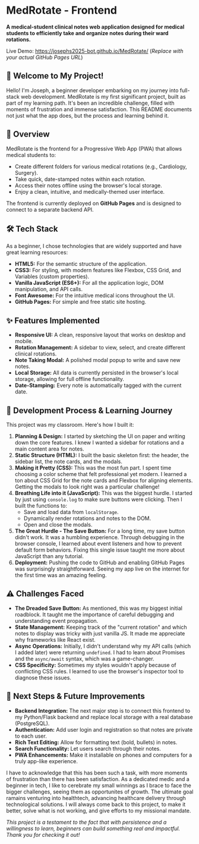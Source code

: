 # MedRotate - Frontend

**A medical-student clinical notes web application designed for medical students to efficiently take and organize notes during their ward rotations.**

Live Demo: https://josephs2025-bot.github.io/MedRotate/ (*Replace with your actual GitHub Pages URL*)

## 👋 Welcome to My Project!

Hello! I'm Joseph, a beginner developer embarking on my journey into full-stack web development. MedRotate is my first significant project, built as part of my learning path. It's been an incredible challenge, filled with moments of frustration and immense satisfaction. This README documents not just what the app does, but the process and learning behind it.

## 🚀 Overview

MedRotate is the frontend for a Progressive Web App (PWA) that allows medical students to:
*   Create different folders for various medical rotations (e.g., Cardiology, Surgery).
*   Take quick, date-stamped notes within each rotation.
*   Access their notes offline using the browser's local storage.
*   Enjoy a clean, intuitive, and medically-themed user interface.

The frontend is currently deployed on **GitHub Pages** and is designed to connect to a separate backend API.

## 🛠️ Tech Stack

As a beginner, I chose technologies that are widely supported and have great learning resources:

*   **HTML5:** For the semantic structure of the application.
*   **CSS3:** For styling, with modern features like Flexbox, CSS Grid, and Variables (custom properties).
*   **Vanilla JavaScript (ES6+):** For all the application logic, DOM manipulation, and API calls.
*   **Font Awesome:** For the intuitive medical icons throughout the UI.
*   **GitHub Pages:** For simple and free static site hosting.

## ✨ Features Implemented

*   **Responsive UI:** A clean, responsive layout that works on desktop and mobile.
*   **Rotation Management:** A sidebar to view, select, and create different clinical rotations.
*   **Note Taking Modal:** A polished modal popup to write and save new notes.
*   **Local Storage:** All data is currently persisted in the browser's local storage, allowing for full offline functionality.
*   **Date-Stamping:** Every note is automatically tagged with the current date.

## 🧪 Development Process & Learning Journey

This project was my classroom. Here's how I built it:

1.  **Planning & Design:** I started by sketching the UI on paper and writing down the core features. I knew I wanted a sidebar for rotations and a main content area for notes.
2.  **Static Structure (HTML):** I built the basic skeleton first: the header, the sidebar list, the note cards, and the modals.
3.  **Making it Pretty (CSS):** This was the most fun part. I spent time choosing a color scheme that felt professional yet modern. I learned a ton about CSS Grid for the note cards and Flexbox for aligning elements. Getting the modals to look right was a particular challenge!
4.  **Breathing Life into it (JavaScript):** This was the biggest hurdle. I started by just using `console.log` to make sure buttons were clicking. Then I built the functions to:
    *   Save and load data from `localStorage`.
    *   Dynamically render rotations and notes to the DOM.
    *   Open and close the modals.
5.  **The Great Hurdle - The Save Button:** For a long time, my save button didn't work. It was a humbling experience. Through debugging in the browser console, I learned about event listeners and how to prevent default form behaviors. Fixing this single issue taught me more about JavaScript than any tutorial.
6.  **Deployment:** Pushing the code to GitHub and enabling GitHub Pages was surprisingly straightforward. Seeing my app live on the internet for the first time was an amazing feeling.

## ⚠️ Challenges Faced

*   **The Dreaded Save Button:** As mentioned, this was my biggest initial roadblock. It taught me the importance of careful debugging and understanding event propagation.
*   **State Management:** Keeping track of the "current rotation" and which notes to display was tricky with just vanilla JS. It made me appreciate why frameworks like React exist.
*   **Async Operations:** Initially, I didn't understand why my API calls (which I added later) were returning `undefined`. I had to learn about Promises and the `async/await` syntax, which was a game-changer.
*   **CSS Specificity:** Sometimes my styles wouldn't apply because of conflicting CSS rules. I learned to use the browser's inspector tool to diagnose these issues.

## 🔮 Next Steps & Future Improvements

*   **Backend Integration:** The next major step is to connect this frontend to my Python/Flask backend and replace local storage with a real database (PostgreSQL).
*   **Authentication:** Add user login and registration so that notes are private to each user.
*   **Rich Text Editing:** Allow for formatting text (bold, bullets) in notes.
*   **Search Functionality:** Let users search through their notes.
*   **PWA Enhancements:** Make it installable on phones and computers for a truly app-like experience.

I have to acknowledge that this has been such a task, with more moments of frustration than there has been satisfaction. As a dedicated medic and a beginner in tech, I like to cerebrate my small winnings as I brace to face the bigger challenges, seeing them as opportunites of growth. The ultimate goal ramains venturing into healthtech, advancing healthcare delivery through technological solutions. I will always come back to this project, to make it better, solve what is not working, and give efforts to my missional mandate. 


*This project is a testament to the fact that with persistence and a willingness to learn, beginners can build something real and impactful. Thank you for checking it out!*
